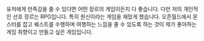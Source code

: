유저에게 만족감을 줄 수 있다면 어떤 장르의 게임이든지 다 좋습니다.
다만 저의 개인적인 선호 장르는 RPG입니다. 특히 원신이라는 게임을 재밌게 했습니다.
오픈월드에서 몬스터를 잡고 퀘스트를 수행하며 여행하는 느낌을 줄 수 있도록 하는 것이 제가 좋아하는 게임 취향이고 만들고 싶은 게임입니다.

